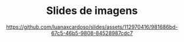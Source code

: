 <div align="center">
<h1>Slides de imagens</h1>

https://github.com/luanaxcardoso/slides/assets/112970416/981686bd-67c5-46b5-9808-84528987cdc7

